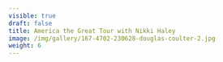 ```yaml
---
visible: true
draft: false
title: America the Great Tour with Nikki Haley
image: /img/gallery/167-4702-230628-douglas-coulter-2.jpg
weight: 6
---
```

